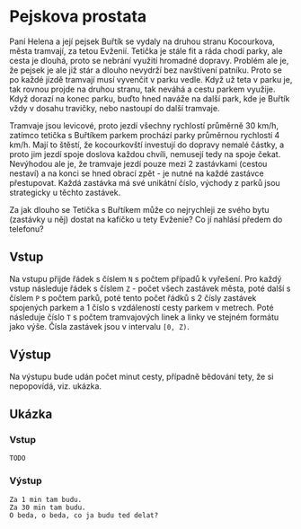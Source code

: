 # Pejskova prostata

Paní Helena a její pejsek Buřtík se vydaly na druhou stranu Kocourkova, města tramvají, za tetou Evženií. Tetička je stále fit a ráda chodí parky, ale cesta je dlouhá, proto se nebrání využití hromadné dopravy. Problém ale je, že pejsek je ale již stár a dlouho nevydrží bez navštívení patníku. Proto se po každé jízdě tramvají musí vyvenčit v parku vedle. Když už teta v parku je, tak rovnou projde na druhou stranu, tak neváhá a cestu parkem využije. Když dorazí na konec parku, buďto hned naváže na další park, kde je Buřtík vždy v dosahu travičky, nebo nastoupí do další tramvaje.

Tramvaje jsou levicové, proto jezdí všechny rychlostí průměrně 30 km/h, zatímco tetička s Buřtíkem parkem prochází parky průměrnou rychlostí 4 km/h. Mají to štěstí, že kocourkovští investují do dopravy nemalé částky, a proto jim jezdí spoje doslova každou chvíli, nemusejí tedy na spoje čekat. Nevýhodou ale je, že tramvaje jezdí pouze mezi 2 zastávkami (cestou nestaví) a na konci se hned obrací zpět - je nutné na každé zastávce přestupovat. Každá zastávka má své unikátní číslo, východy z parků jsou strategicky u těchto zastávek.

Za jak dlouho se Tetička s Buřtíkem může co nejrychleji ze svého bytu (zastávky u něj) dostat na kafíčko u tety Evženie? Co jí nahlásí předem do telefonu?

## Vstup
Na vstupu přijde řádek s číslem `N` s počtem případů k vyřešení.
Pro každý vstup následuje řádek s číslem `Z` - počet všech zastávek města, poté další s číslem `P` s počtem parků, poté tento počet řádků s 2 čísly zastávek spojených parkem a 1 číslo s vzdáleností cesty parkem v metrech. Poté následuje číslo `T` s počtem tramvajových linek a linky ve stejném formátu jako výše. Čísla zastávek jsou v intervalu `[0, Z)`.

## Výstup
Na výstupu bude udán počet minut cesty, případně bědování tety, že si nepopovídá, viz. ukázka.

## Ukázka
### Vstup
 ```
 TODO
 ```

### Výstup
```
Za 1 min tam budu.
Za 30 min tam budu.
O beda, o beda, co ja budu ted delat?
```

